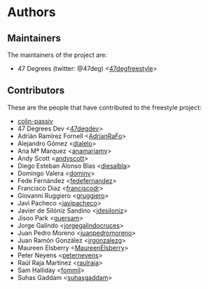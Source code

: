 # Authors

## Maintainers

The maintainers of the project are:

* 47 Degrees (twitter: @47deg) <[47degfreestyle](https://github.com/47degfreestyle)>

## Contributors

These are the people that have contributed to the freestyle project:

* [colin-passiv](https://github.com/colin-passiv)
* 47 Degrees Dev <[47degdev](https://github.com/47degdev)>
* Adrián Ramírez Fornell <[AdrianRaFo](https://github.com/AdrianRaFo)>
* Alejandro Gómez <[dialelo](https://github.com/dialelo)>
* Ana Mª Marquez <[anamariamv](https://github.com/anamariamv)>
* Andy Scott <[andyscott](https://github.com/andyscott)>
* Diego Esteban Alonso Blas <[diesalbla](https://github.com/diesalbla)>
* Domingo Valera <[dominv](https://github.com/dominv)>
* Fede Fernández <[fedefernandez](https://github.com/fedefernandez)>
* Francisco Diaz <[franciscodr](https://github.com/franciscodr)>
* Giovanni Ruggiero <[gruggiero](https://github.com/gruggiero)>
* Javi Pacheco <[javipacheco](https://github.com/javipacheco)>
* Javier de Silóniz Sandino <[jdesiloniz](https://github.com/jdesiloniz)>
* Jisoo Park <[guersam](https://github.com/guersam)>
* Jorge Galindo <[jorgegalindocruces](https://github.com/jorgegalindocruces)>
* Juan Pedro Moreno <[juanpedromoreno](https://github.com/juanpedromoreno)>
* Juan Ramón González <[jrgonzalezg](https://github.com/jrgonzalezg)>
* Maureen Elsberry  <[MaureenElsberry](https://github.com/MaureenElsberry)>
* Peter Neyens <[peterneyens](https://github.com/peterneyens)>
* Raúl Raja Martínez <[raulraja](https://github.com/raulraja)>
* Sam Halliday <[fommil](https://github.com/fommil)>
* Suhas Gaddam <[suhasgaddam](https://github.com/suhasgaddam)>